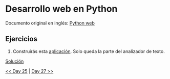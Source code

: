 # Desarrollo web en Python

Documento original en inglés: [Python web](https://github.com/Asabeneh/30-Days-Of-Python/blob/master/26_Day_Python_web/26_python_web.md)

## Ejercicios

1. Construirás esta [aplicación](https://thirtydaysofpython-v1-final.herokuapp.com/). Solo queda la parte del analizador de texto.

[Solución](./web/)

[<< Day 25](../25_Pandas/README.md) | [Day 27 >>](../27_Python_con_MongoDB/README.md)
